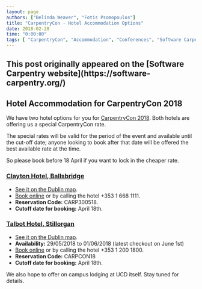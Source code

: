 ```yaml
---
layout: page
authors: ["Belinda Weaver", "Fotis Psomopoulos"]
title: "CarpentryCon - Hotel Accommodation Options"
date: 2018-02-28
time: "0:00:00"
tags: [ "CarpentryCon", "Accommodation", "Conferences", "Software Carpentry"]
---
```


<h2>This post originally appeared on the [Software Carpentry website](https://software-carpentry.org/)</h2>

## Hotel Accommodation for CarpentryCon 2018

We have two hotel options for you for [CarpentryCon 2018](http://www.carpentrycon.org/). Both hotels are offering us a special CarpentryCon rate. 

The special rates will be valid for the period of the event and available until the cut-off date; anyone looking to book after that date will be offered the best available rate at the time. 

So please book before 18 April if you want to lock in the cheaper rate.

### [Clayton Hotel, Ballsbridge](https://www.claytonhotelballsbridge.com)

- [See it on the Dublin map](https://www.google.com.au/maps/place/Clayton+Hotel+Ballsbridge/@53.3256826,-6.2271519,17z/data=!3m1!4b1!4m5!3m4!1s0x48670ec57aa7b09d:0x7965235d57af13f!8m2!3d53.3256826!4d-6.2249632?hl=en).
- [Book online](https://www.claytonhotelballsbridge.com) or by calling the hotel +353 1 668 1111.
- **Reservation Code:** CARP300518.
- **Cutoff date for booking:** April 18th.


### [Talbot Hotel, Stillorgan](https://www.talbothotelstillorgan.com/)

- [See it on the Dublin map](https://www.google.com.au/maps/place/Talbot+Hotel+Stillorgan/@53.295023,-6.2049937,17z/data=!3m1!4b1!4m5!3m4!1s0x4867092024661d75:0x2914e1ed82d43bf8!8m2!3d53.295023!4d-6.202805?hl=en).
- **Availability:** 29/05/2018 to 01/06/2018 (latest checkout on June 1st)
- [Book online](https://www.talbothotelstillorgan.com/) or by calling the hotel +353 1 200 1800.
- **Reservation Code:** CARPCON18
- **Cutoff date for booking:** April 18th.

We also hope to offer on campus lodging at UCD itself. Stay tuned for details.
